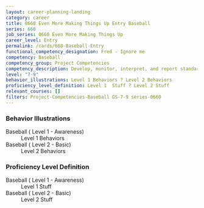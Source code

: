 ```yaml
---
layout: career-planning-landing
category: career
title: 0660 Even More Making Things Up Entry Baseball
series: 660
job_series: 0660 Even More Making Things Up
career_level: Entry
permalink: /cards/660-Baseball-Entry
functional_competency_designation: Fred - Ignore me
competency: Baseball
competency_group: Project Competencies
competency_description: Develop, monitor, interpret, and report standardized processes/operations to ensure transparency and compliance with financial statutory, regulatory, and leadership guidance with the intent of promoting effectiveness and accountability.
level: "7-9"
behavior_illustrations: Level 1 Behaviors ? Level 2 Behaviors
proficiency_level_definition: Level 1  Stuff ? Level 2 Stuff
relevant_courses: []
filters: Project-Competencies-Baseball GS-7-9 series-0660
---
```


<div class="desktop:grid-col-6 margin-y-205">
  <div class="border-top-05 bg-white padding-2 shadow-5 height-full members-hover border-1px border-gray-30 border-top-orange radius-lg">
    <h3>Behavior Illustrations</h3>
    <dl class="text-base"><dt>Baseball ( Level 1 - Awareness)</dt><dd>Level 1 Behaviors</dd><dt>Baseball ( Level 2 - Basic)</dt><dd>Level 2 Behaviors</dd></dl>
  </div>
</div>
<div class="desktop:grid-col-6 margin-y-205">
  <div class="border-top-05 bg-white padding-2 shadow-5 height-full members-hover border-1px border-gray-30 border-top-orange radius-lg">
    <h3>Proficiency Level Definition</h3>
    <dl class="text-base"><dt>Baseball ( Level 1 - Awareness)</dt><dd>Level 1  Stuff</dd><dt>Baseball ( Level 2 - Basic)</dt><dd>Level 2 Stuff</dd></dl>
  </div>
</div>